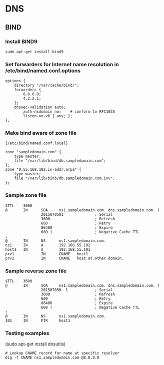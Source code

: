 # DNS

## BIND

### Install BIND9

    sudo apt-get install bind9

### Set forwarders for Internet name resolution in /etc/bind/named.conf.options

    options {
        directory "/var/cache/bind/";
        forwarders {
            8.8.8.8;
            4.2.2.1;
        };
        dnssec-validation auto;
            auth-nxdomain no;    # conform to RFC1035
            listen-on-v6 { any; };
    };

### Make bind aware of zone file

    [/etc/bind/named.conf.local]
    
    zone "sampledomain.com" {
        type master;
        file "/var/lib/bind/db.sampledomain.com";
    };
    zone "0.55.168.192.in-addr.arpa" {
        type master;
        file "/var/lib/binb/db.sampledomain.com.inv";
    };

### Sample zone file

    $TTL    3600
    @       IN      SOA     ns1.sampledomain.com. dns.sampledomain.com. (
                    2015070501              ; Serial
                    3600                    ; Refresh
                    600                     ; Retry
                    86400                   ; Expire
                    600 )                   ; Negative Cache TTL
    ;
    @       IN      NS      ns1.sampledomain.com.
    ns1		IN	    A	    192.168.55.102
    host1   IN      A       192.168.55.101
    prv1            IN      CNAME   host1
    prv2            IN      CNAME   host.at.other.domain.

### Sample reverse zone file
 
    $TTL    3600
    @       IN      SOA     ns1.sampledomain.com. dns.sampledomain.com. (
                    201507050  1            ; Serial
                    3600                    ; Refresh
                    600                     ; Retry
                    86400                   ; Expire
                    600 )                   ; Negative Cache TTL
    ;
    @       IN      NS      ns1.sampledomain.com.
    101     IN      PTR     host1

### Testing examples

(sudo apt-get install dnsutils)

    # Lookup CNAME record for name at specific resolver
    dig -t CNAME ns1.sampledomain.com @8.8.8.8
